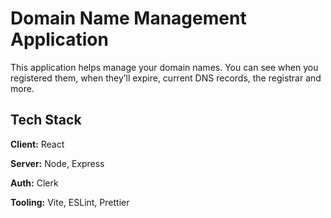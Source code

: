 # Domain Name Management Application

This application helps manage your domain names. You can see when you registered them, when they’ll expire, current DNS records, the registrar and more.

## Tech Stack

**Client:** React

**Server:** Node, Express

**Auth:** Clerk

**Tooling:** Vite, ESLint, Prettier
